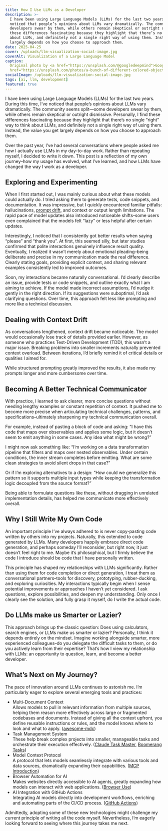 ```yaml
---
title: How I Use LLMs as a Developer
description: >-
  I have been using Large Language Models (LLMs) for the last two years. During this time, I’ve
  noticed that people’s opinions about LLMs vary dramatically. The community seems split—some
  developers swear by them, while others remain skeptical or outright dismissive. Personally, I find
  these differences fascinating because they highlight that there’s no single “right” way to think
  about LLMs, and definitely not a single right way of using them. Instead, the value you get
  largely depends on how you choose to approach them.
date: 2025-04-25
cover: /uploads/llm-visualization-social-image.jpg
coverAlt: Visualization of a Large Language Model
caption:
  Original photo by <a href="https://unsplash.com/@googledeepmind">Google DeepMind</a> on <a
  href="https://unsplash.com/photos/a-bunch-of-different-colored-objects-on-a-white-surface-RO_I_35SX7c">Unsplash</a>
socialImage: /uploads/llm-visualization-social-image.jpg
tags: [ai, llm, development]
featured: true
---
```


I have been using Large Language Models (LLMs) for the last two years. During this time, I’ve
noticed that people’s opinions about LLMs vary dramatically. The community seems split—some
developers swear by them, while others remain skeptical or outright dismissive. Personally, I find
these differences fascinating because they highlight that there’s no single “right” way to think
about LLMs, and definitely not a single right way of using them. Instead, the value you get largely
depends on how you choose to approach them.

Over the past year, I’ve had several conversations where people asked me how I actually use LLMs in
my day-to-day work. Rather than repeating myself, I decided to write it down. This post is a
reflection of my own journey–how my usage has evolved, what I’ve learned, and how LLMs have changed
the way I work as a developer.

## Exploring and Experimenting

When I first started out, I was mainly curious about what these models could actually do. I tried
asking them to generate tests, code snippets, and documentation. It was impressive, but I quickly
encountered familiar pitfalls: hallucinations,
[prompt drift](https://www.marilynfrank.com/word/prompt-drift), and context or output length
limitations. The rapid pace of model updates also introduced noticeable shifts–some users even
complained that the models felt “lazy” or less helpful after certain updates.

Interestingly, I noticed that I consistently got better results when saying “please” and “thank
you”. At first, this seemed silly, but later studies confirmed that polite interactions genuinely
influence result quality. Eventually, I realized it wasn’t merely about emotional pleading–being
deliberate and precise in my communication made the real difference. Clearly stating goals,
providing explicit context, and sharing relevant examples consistently led to improved outcomes.

Soon, my interactions became naturally conversational. I’d clearly describe an issue, provide tests
or code snippets, and outline exactly what I am aiming to achieve. If the model made incorrect
assumptions, I’d nudge it gently in the right direction. If its suggestions were suboptimal, I’d ask
clarifying questions. Over time, this approach felt less like prompting and more like a technical
discussion.

## Dealing with Context Drift

As conversations lengthened, context drift became noticeable. The model would occasionally lose
track of details provided earlier. However, as someone who practices Test-Driven Development (TDD),
this wasn’t a major issue. Breaking problems into smaller increments naturally prevented context
overload. Between iterations, I’d briefly remind it of critical details or qualities I aimed for.

While structured prompting greatly improved the results, it also made my prompts longer and more
cumbersome over time.

## Becoming A Better Technical Communicator

With practice, I learned to ask clearer, more concise questions without needing lengthy examples or
constant repetition of context. It pushed me to become more precise when articulating technical
challenges, patterns, and specifications–ultimately sharpening my technical communication overall.

For example, instead of pasting a block of code and asking: “I have this code that maps over
observables and applies some logic, but it doesn’t seem to emit anything in some cases. Any idea
what might be wrong?”

I might now ask something like: “I’m working on a data transformation pipeline that filters and maps
over nested observables. Under certain conditions, the inner stream completes before emitting. What
are some clean strategies to avoid silent drops in that case?”

Or if I’m exploring alternatives to a design: “How could we generalize this pattern so it supports
multiple input types while keeping the transformation logic decoupled from the source format?”

Being able to formulate questions like these, without dragging in unrelated implementation details,
has helped me communicate more effectively overall.

## Why I Still Write My Own Code

An important principle I’ve always adhered to is never copy-pasting code written by others into my
projects. Naturally, this extended to code generated by LLMs. Many developers happily embrace direct
code generation, and perhaps someday I’ll reconsider, but right now, it just doesn’t feel right to
me. Maybe it’s philosophical, but I firmly believe the code I introduce should be code that I have
personally written.

This principle has shaped my relationships with LLMs significantly. Rather than using them for code
completion or direct generation, I treat them as conversational partners–tools for discovery,
prototyping, rubber-ducking, and exploring curiosities. My interactions typically begin when I sense
potential improvements or approaches I haven’t yet considered. I ask questions, explore
possibilities, and deepen my understanding. Only once I clearly see the solution, and fully grasp it
myself, do I write the actual code.

## Do LLMs make us Smarter or Lazier?

This approach brings up the classic question: Does using calculators, search engines, or LLMs make
us smarter or lazier? Personally, I think it depends entirely on the mindset. Imagine working
alongside smarter, more experienced colleagues–do you delegate the difficult tasks to them, or do
you actively learn from their expertise? That’s how I view my relationship with LLMs: an opportunity
to question, learn, and become a better developer.

## What’s Next on My Journey?

The pace of innovation around LLMs continues to astonish me. I’m particularly eager to explore
several emerging tools and practices:

- Multi-Document Context \
   Allows models to pull in relevant information from multiple sources, helping them reason more
  effectively across large or fragmented codebases and documents. Instead of giving all the context
  upfront, you define reusable instructions or rules, and the model knows where to look and what to
  apply. ([awesome-mdc](https://github.com/benallfree/awesome-mdc/blob/main/what-is-mdc.md))
- Task Management System \
   These help break complex projects into smaller, manageable tasks and orchestrate their execution
  effectively. ([Claude Task Master](https://github.com/eyaltoledano/claude-task-master),
  [Boomerang Tasks](https://docs.roocode.com/features/boomerang-tasks))
- Model Context Protocol \
   A protocol that lets models seamlessly integrate with various tools and data sources,
  dramatically expanding their capabilities.
  ([MCP Introduction](https://modelcontextprotocol.io/introduction))
- Browser Automation for AI \
   Makes websites directly accessible to AI agents, greatly expanding how models can interact with
  web applications. ([Browser Use](https://docs.browser-use.com/introduction))
- AI Integration with GitHub Actions \
   Integrating AI models directly into development workflows, enriching and automating parts of the
  CI/CD process.
  ([GitHub Actions](https://docs.github.com/en/github-models/integrating-ai-models-into-your-development-workflow#using-ai-models-with-github-actions))

Admittedly, adopting some of these new technologies might challenge my current principle of writing
all the code myself. Nevertheless, I’m eagerly looking forward to seeing where this journey takes me
next.
